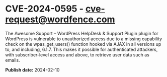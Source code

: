 # CVE-2024-0595 - cve-request@wordfence.com

The Awesome Support – WordPress HelpDesk & Support Plugin plugin for WordPress is vulnerable to unauthorized access due to a missing capability check on the wpas_get_users() function hooked via AJAX in all versions up to, and including, 6.1.7. This makes it possible for authenticated attackers, with subscriber-level access and above, to retrieve user data such as emails.

**Publish date:** 2024-02-10
